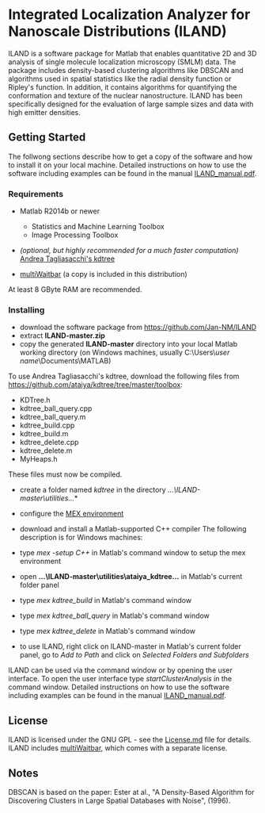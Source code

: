 # Integrated Localization Analyzer for Nanoscale Distributions (ILAND)

ILAND is a software package for Matlab that enables quantitative 2D and 3D analysis of single molecule localization microscopy (SMLM) data. The package includes density-based clustering algorithms like DBSCAN and algorithms used in spatial statistics like the radial density function or Ripley's function. In addition, it contains algorithms for quantifying the conformation and texture of the nuclear nanostructure. ILAND has been specifically designed for the evaluation of large sample sizes and data with high emitter densities.

## Getting Started

The follwong sections describe how to get a copy of the software and how to install it on your local machine. Detailed instructions on how to use the software including examples can be found in the manual [ILAND_manual.pdf](ILAND_manual.pdf).

### Requirements

* Matlab R2014b or newer
	* Statistics and Machine Learning Toolbox 
	* Image Processing Toolbox

* *(optional, but highly recommended for a much faster computation)* [Andrea Tagliasacchi's kdtree](https://github.com/ataiya/kdtree)

* [multiWaitbar](https://de.mathworks.com/matlabcentral/fileexchange/26589-multiwaitbar-label-varargin) (a copy is included in this distribution)

At least 8 GByte RAM are recommended.

### Installing

* download the software package from https://github.com/Jan-NM/ILAND
* extract **ILAND-master.zip**
* copy the generated **ILAND-master** directory into your local Matlab working directory (on Windows machines, usually C:\Users\\*user name*\Documents\MATLAB)

To use Andrea Tagliasacchi's kdtree, download the following files from https://github.com/ataiya/kdtree/tree/master/toolbox:
* KDTree.h
* kdtree_ball_query.cpp
* kdtree_ball_query.m
* kdtree_build.cpp
* kdtree_build.m
* kdtree_delete.cpp
* kdtree_delete.m
* MyHeaps.h

These files must now be compiled.
* create a folder named *kdtree* in the directory *...\ILAND-master\utilities\...** 
* configure the [MEX environment](https://de.mathworks.com/help/matlab/matlab_external/what-you-need-to-build-mex-files.html)
* download and install a Matlab-supported C++ compiler
The following description is for Windows machines:
* type *mex -setup C++* in Matlab's command window to setup the mex environment
* open **...\ILAND-master\utilities\ataiya_kdtree\...** in Matlab's current folder panel
* type *mex kdtree_build* in Matlab's command window
* type *mex kdtree_ball_query* in Matlab's command window
* type *mex kdtree_delete* in Matlab's command window

* to use ILAND, right click on ILAND-master in Matlab's current folder panel, go to *Add to Path* and click on *Selected Folders and Subfolders*

ILAND can be used via the command window or by opening the user interface. To open the user interface type *startClusterAnalysis* in the command window. Detailed instructions on how to use the software including examples can be found in the manual [ILAND_manual.pdf](ILAND_manual.pdf).

## License

ILAND is licensed under the GNU GPL - see the [License.md](License.md) file for details. ILAND includes [multiWaitbar](https://de.mathworks.com/matlabcentral/fileexchange/26589-multiwaitbar-label-varargin), which comes with a separate license.

## Notes

DBSCAN is based on the paper: Ester at al., "A Density-Based Algorithm for Discovering Clusters in Large Spatial Databases with Noise", (1996).
